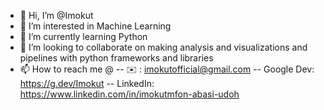 - 👋 Hi, I’m @Imokut
- 👀 I’m interested in Machine Learning
- 🌱 I’m currently learning Python
- 💞️ I’m looking to collaborate on making analysis and visualizations and pipelines with python frameworks and libraries
- 📫 How to reach me @ 
-- ✉️ : imokutofficial@gmail.com
-- Google Dev: https://g.dev/Imokut
-- LinkedIn: https://www.linkedin.com/in/imokutmfon-abasi-udoh
<!---
Imokut/Imokut is a ✨ special ✨ repository because its `README.md` (this file) appears on your GitHub profile.
You can click the Preview link to take a look at your changes.
--->
